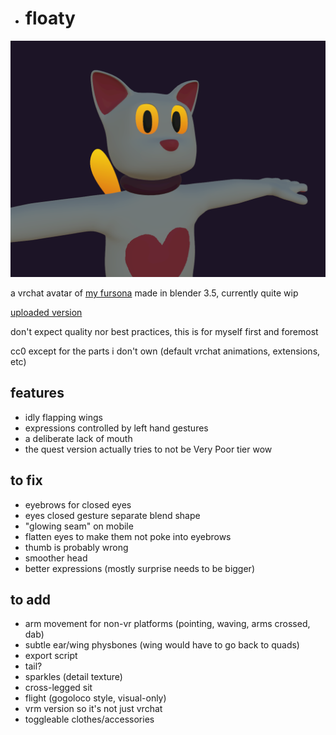- # floaty

![](thumbnail.png)

a vrchat avatar of [my fursona](https://hecko.my.to/fursonae#floaty) made in blender 3.5, currently quite wip

[uploaded version](https://vrchat.com/home/avatar/avtr_2edfaf3f-90ee-4b39-bf69-7e326042dbf5)

don't expect quality nor best practices, this is for myself first and foremost

cc0 except for the parts i don't own (default vrchat animations, extensions, etc)

## features

- idly flapping wings
- expressions controlled by left hand gestures
- a deliberate lack of mouth
- the quest version actually tries to not be Very Poor tier wow

## to fix

- eyebrows for closed eyes
- eyes closed gesture separate blend shape
- "glowing seam" on mobile
- flatten eyes to make them not poke into eyebrows
- thumb is probably wrong
- smoother head
- better expressions (mostly surprise needs to be bigger)

## to add

- arm movement for non-vr platforms (pointing, waving, arms crossed, dab)
- subtle ear/wing physbones (wing would have to go back to quads)
- export script
- tail?
- sparkles (detail texture)
- cross-legged sit
- flight (gogoloco style, visual-only)
- vrm version so it's not just vrchat
- toggleable clothes/accessories
